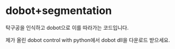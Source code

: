 # dobot+segmentation

탁구공을 인식하고 dobot으로 이를 따라가는 코드입니다.

제가 올린 dobot control with python에서 dobot dll을 다운로드 받으세요.
